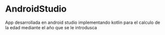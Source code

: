 # AndroidStudio
App desarrollada en android studio implementando kotlin para el calculo de la edad mediante el año que se le introdusca
